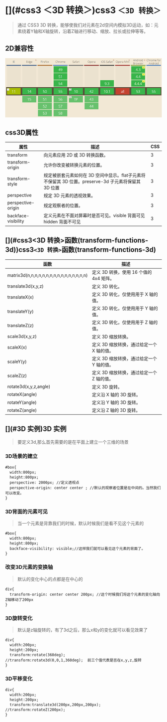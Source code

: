 # [](#css3 ＜3D 转换＞)css3 `＜3D 转换＞`

> 通过 CSS3 3D 转换，能够使我们对元素在2d空间内模拟3D运动，如：元素绕着Y轴和X轴旋转，沿着Z轴进行移动、缩放、拉长或拉伸等等。

## [](#2D兼容性)2D兼容性

![3d兼容](amWiki/images/3d.png)

## [](#css3D属性)css3D属性

| **属性** | **描述** | **CSS** |
| --- | --- | --- |
| transform | 向元素应用 2D 或 3D 转换函数。 | 3 |
| transform-origin | 允许你改变被转换元素的位置。 | 3 |
| transform-style | 规定被嵌套元素如何在 3D 空间中显示。flat子元素将不保留其 3D 位置。preserve-3d 子元素将保留其 3D 位置 | 3 |
| perspective | 规定 3D 元素的透视效果。 | 3 |
| perspective-origin | 规定观察者的位置。 | 3 |
| backface-visibility | 定义元素在不面对屏幕时是否可见。visible 背面可见hidden 背面不可见 | 3 |

## [](#css3<3D 转换>函数(transform-functions-3d))css3`<3D 转换>`函数(transform-functions-3d)

| **函数** | **描述** |
| --- | --- |
| matrix3d(n,n,n,n,n,n,n,n,n,n,n,n,n,n,n,n) | 定义 3D 转换，使用 16 个值的 4x4 矩阵。 |
| translate3d(x,y,z) | 定义 3D 转化。 |
| translateX(x) | 定义 3D 转化，仅使用用于 X 轴的值。 |
| translateY(y) | 定义 3D 转化，仅使用用于 Y 轴的值。 |
| translateZ(z) | 定义 3D 转化，仅使用用于 Z 轴的值。 |
| scale3d(x,y,z) | 定义 3D 缩放转换。 |
| scaleX(x) | 定义 3D 缩放转换，通过给定一个 X 轴的值。 |
| scaleY(y) | 定义 3D 缩放转换，通过给定一个 Y 轴的值。 |
| scaleZ(z) | 定义 3D 缩放转换，通过给定一个 Z 轴的值。 |
| rotate3d(x,y,z,angle) | 定义 3D 旋转。 |
| rotateX(angle) | 定义沿 X 轴的 3D 旋转。 |
| rotateY(angle) | 定义沿 Y 轴的 3D 旋转。 |
| rotateZ(angle) | 定义沿 Z 轴的 3D 旋转。 |

## [](#3D 实例)3D 实例

> 要定义3d,那么首先需要的是在平面上建立一个三维的场景

### [](#3D场景的建立)3D场景的建立

```
#box{
  width:800px;
  height:800px;
  perspective: 2000px; //定义透视点
  perspective-origin: center center ; //默认的观察者位置是在中间的。当然我们可以改变。
}

```

### [](#3D背面的元素可见)3D背面的元素可见

> 当一个元素是背靠我们的时候，默认时候我们是看不见这个元素的

```
#box{
  width:800px;
  height:800px;
  backface-visibility: visible;//这样我们就可以看见这个元素的背面了。
}

```

### [](#改变3D元素的变换轴)改变3D元素的变换轴

> 默认的变化中心的点都是在中心的

```
div{
  transform-origin: center center 200px; //这个时候我们将这个元素的变化轴向Z轴移动了200px
}

```

### [](#3D旋转变化)3D旋转变化

> 默认是z轴旋转的，有了3d之后，那么x和y的变化就可以看见效果了

```
div{
  width:200px;
  height:200px;
  transform:rotate(360deg);
//transform:rotate3d(0,0,1,360deg);  前三个值代表是否在x,y,z,旋转
}

```

### [](#3D平移变化)3D平移变化

```
div{
  width:200px;
  height:200px;
  transform:translate3d(200px,200px,200px);
//transform:rotateZ(200px);  
}

```
